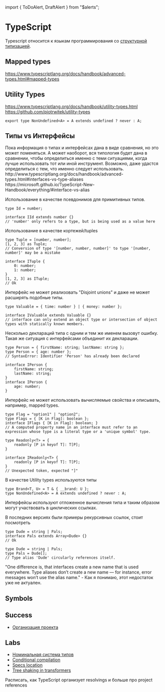 import { ToDoAlert, DraftAlert } from "$alerts";

<DraftAlert />

# TypeScript

Typescript относится к языкам программирования со [структурной типизацией](/ru/wiki/types).

## Mapped types

<ToDoAlert>https://www.typescriptlang.org/docs/handbook/advanced-types.html#mapped-types</ToDoAlert>

## Utility Types

<ToDoAlert>https://www.typescriptlang.org/docs/handbook/utility-types.html</ToDoAlert>
<ToDoAlert>https://github.com/piotrwitek/utility-types</ToDoAlert>

```tsx
export type NonUndefined<A> = A extends undefined ? never : A;
```

## Типы vs Интерфейсы

<ToDoAlert>
	Пока информация о типах и интерфейсах дана в виде сравнения, но это может поменяться. А может
	наоборот, вся типология будет дана в сравнении, чтобы определиться именно с теми ситуациями,
	когда лучше использовать тот или иной инструмент. Возможно, даже удастся определиться с тем, что
	именно следует использовать.
</ToDoAlert>

<ToDoAlert>
	http://www.typescriptlang.org/docs/handbook/advanced-types.html#interfaces-vs-type-aliases
	https://microsoft.github.io/TypeScript-New-Handbook/everything/#interface-vs-alias
</ToDoAlert>

Использование в качестве псевдонимов для примитивных типов.

```tsx
type Id = number;

interface IId extends number {}
// 'number' only refers to a type, but is being used as a value here
```

Использование в качестве кортежей/tuples

```tsx
type Tuple = [number, number];
[1, 2, 3] as Tuple;
// Conversion of type '[number, number, number]' to type '[number, number]' may be a mistake

interface ITuple {
	0: number;
	1: number;
}
[1, 2, 3] as ITuple;
// Ok
```

Интерфейс не может реализовать "Disjoint unions" и даже не может расширять подобные типы.

```tsx
type Valuable = { time: number } | { money: number };

interface IValuable extends Valuable {}
// interface can only extend an object type or intersection of object types with statically known members.
```

Несколько деклараций типа с одним и тем же именем вызовут ошибку. Такая же ситуация с интерфейсами объединит их декларации.

```tsx
type Person = { firstName: string; lastName: string };
type Person = { age: number };
// SyntaxError: Identifier 'Person' has already been declared

interface IPerson {
	firstName: string;
	lastName: string;
}
interface IPerson {
	age: number;
}
```

Интерфейс не может использовать вычисляемые свойства и описывать, например, mapped types.

```tsx
type Flag = "option1" | "option2";
type Flags = { [K in Flag]: boolean };
interface IFlags { [K in Flag]: boolean; }
// A computed property name in an interface must refer to an expression whose type is a literal type or a 'unique symbol' type.

type Readonly<T> = {
    readonly [P in keyof T]: T[P];
}

interface IReadonly<T> {
    readonly [P in keyof T]: T[P];
}
// Unexpected token, expected "]"
```

В качестве Utility types используются типы

```tsx
type Brand<T, U> = T & { __brand: U };
type NonUndefined<A> = A extends undefined ? never : A;
```

Интерфейсы используют отложенное вычисления типа и таким образом могут участвовать в циклических ссылках.

<ToDoAlert>В последних версиях были примеры рекурсивных ссылок, стоит посмотреть</ToDoAlert>

```tsx
type Dude = string | Pals;
interface Pals extends Array<Dude> {}
// Ok

type Dude = string | Pals;
type Pals = Dude[];
// Type alias 'Dude' circularly references itself.
```

<ToDoAlert>
	"One difference is, that interfaces create a new name that is used everywhere. Type aliases
	don’t create a new name — for instance, error messages won’t use the alias name." - Как я
	понимаю, этот недостаток уже не актуален.
</ToDoAlert>

## Symbols

## Success

-   [Организация проекта](/ru/wiki/typescript/success-project)

## Labs

-   [Номинальная система типов](/ru/wiki/typescript/lab-nominal)
-   [Conditional compilation](/ru/wiki/typescript/conditional-compilation)
-   [Specs location](/ru/wiki/typescript/specs-location)
-   [Tree shaking in transformers](/ru/wiki/typescript/tree-shaking-in-transformer)

<ToDoAlert>
	Расписать, как TypeScript организует resolvings и больше про project references
</ToDoAlert>
